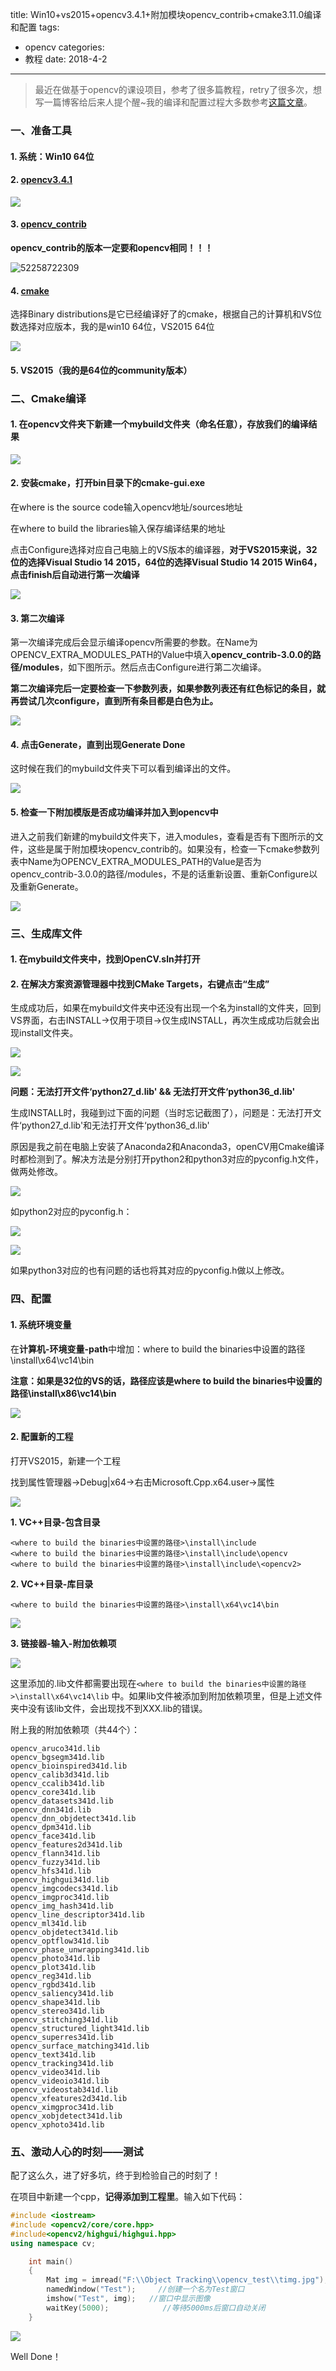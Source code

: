 title: Win10+vs2015+opencv3.4.1+附加模块opencv_contrib+cmake3.11.0编译和配置
tags: 
  - opencv
categories: 
  - 教程
date: 2018-4-2
---
> 最近在做基于opencv的课设项目，参考了很多篇教程，retry了很多次，想写一篇博客给后来人提个醒~我的编译和配置过程大多数参考[这篇文章](https://blog.csdn.net/chentravelling/article/details/59540828)。

<!--more-->

### 一、准备工具

#### 1. 系统：Win10 64位

#### 2. [opencv3.4.1](https://sourceforge.net/projects/opencvlibrary/files/opencv-win/)

![](https://ws1.sinaimg.cn/large/006lJSqNly1fpxg5lug5tj30sg0bxgm7.jpg)

#### 3. [opencv_contrib](https://github.com/opencv/opencv_contrib/releases)

**opencv_contrib的版本一定要和opencv相同！！！**

![52258722309](C:\Users\Melody\AppData\Local\Temp\1522587223095.png)

#### 4. [cmake](https://cmake.org/download/)

选择Binary distributions是它已经编译好了的cmake，根据自己的计算机和VS位数选择对应版本，我的是win10 64位，VS2015 64位

![](https://ws1.sinaimg.cn/large/006lJSqNly1fpxgfs0fckj30x60cr0u7.jpg)

#### 5. VS2015（我的是64位的community版本）

### 二、Cmake编译

#### 1. 在opencv文件夹下新建一个mybuild文件夹（命名任意），存放我们的编译结果 

![](https://ws1.sinaimg.cn/large/006lJSqNly1fpxgc741ugj30iu06hq38.jpg)

#### 2. 安装cmake，打开bin目录下的cmake-gui.exe

在where is the source code输入opencv地址/sources地址

在where to build the libraries输入保存编译结果的地址

点击Configure选择对应自己电脑上的VS版本的编译器，**对于VS2015来说，32位的选择Visual Studio 14 2015，64位的选择Visual Studio 14 2015 Win64，点击finish后自动进行第一次编译**

![](https://ws1.sinaimg.cn/large/006lJSqNly1fpxgiyneiqj30j10gsaab.jpg)

#### 3. 第二次编译

第一次编译完成后会显示编译opencv所需要的参数。在Name为OPENCV_EXTRA_MODULES_PATH的Value中填入**opencv_contrib-3.0.0的路径/modules**，如下图所示。然后点击Configure进行第二次编译。

**第二次编译完后一定要检查一下参数列表，如果参数列表还有红色标记的条目，就再尝试几次configure，直到所有条目都是白色为止。**

![](https://ws1.sinaimg.cn/large/006lJSqNly1fpxj3z92ixj30j00h074n.jpg)

#### 4. 点击Generate，直到出现Generate Done

这时候在我们的mybuild文件夹下可以看到编译出的文件。

![](https://ws1.sinaimg.cn/large/006lJSqNly1fpxje6ty0uj30iy0gugm8.jpg)

#### 5. 检查一下附加模版是否成功编译并加入到opencv中

进入之前我们新建的mybuild文件夹下，进入modules，查看是否有下图所示的文件，这些是属于附加模块opencv_contrib的。如果没有，检查一下cmake参数列表中Name为OPENCV_EXTRA_MODULES_PATH的Value是否为opencv_contrib-3.0.0的路径/modules，不是的话重新设置、重新Configure以及重新Generate。

![](https://ws1.sinaimg.cn/large/006lJSqNly1fpycdnbzkuj30p90i1762.jpg)

### 三、生成库文件

#### 1. 在mybuild文件夹中，找到OpenCV.sln并打开

#### 2. 在解决方案资源管理器中找到CMake Targets，右键点击“生成”

生成成功后，如果在mybuild文件夹中还没有出现一个名为install的文件夹，回到VS界面，右击INSTALL->仅用于项目->仅生成INSTALL，再次生成成功后就会出现install文件夹。

![](https://ws1.sinaimg.cn/large/006lJSqNly1fpyciri41lj309n07mq31.jpg)

![](https://ws1.sinaimg.cn/large/006lJSqNly1fpyct37ey9j30h70610t2.jpg)

**问题：无法打开文件‘python27_d.lib' && 无法打开文件‘python36_d.lib'**

生成INSTALL时，我碰到过下面的问题（当时忘记截图了），问题是：无法打开文件‘python27_d.lib'和无法打开文件‘python36_d.lib'

原因是我之前在电脑上安装了Anaconda2和Anaconda3，openCV用Cmake编译时都检测到了。解决方法是分别打开python2和python3对应的pyconfig.h文件，做两处修改。

![](https://ws1.sinaimg.cn/large/006lJSqNly1fpyen7aq0nj30er018dfo.jpg)

如python2对应的pyconfig.h：

![](https://ws1.sinaimg.cn/large/006lJSqNly1fpyerx9si5j30hs083abb.jpg)

![](https://ws1.sinaimg.cn/large/006lJSqNly1fpyer4fzhij306d01rt8l.jpg)

如果python3对应的也有问题的话也将其对应的pyconfig.h做以上修改。

### 四、配置

#### 1. 系统环境变量

在**计算机-环境变量-path**中增加：where to build the binaries中设置的路径\install\x64\vc14\bin

**注意：如果是32位的VS的话，路径应该是where to build the binaries中设置的路径\install\x86\vc14\bin**

![](https://ws1.sinaimg.cn/large/006lJSqNly1fpyex7i8nwj30en0fnwfd.jpg)

#### 2. 配置新的工程

打开VS2015，新建一个工程

找到属性管理器->Debug|x64->右击Microsoft.Cpp.x64.user->属性

![](https://ws1.sinaimg.cn/large/006lJSqNly1fpyezsk5pcj30e209q0t6.jpg)

**1. VC++目录-包含目录**

```
<where to build the binaries中设置的路径>\install\include
<where to build the binaries中设置的路径>\install\include\opencv
<where to build the binaries中设置的路径>\install\include\<opencv2>
```

**2. VC++目录-库目录**

```
<where to build the binaries中设置的路径>\install\x64\vc14\bin
```

![](https://ws1.sinaimg.cn/large/006lJSqNly1fpyf1xt3nqj30oh0ghgmr.jpg)

**3. 链接器-输入-附加依赖项**

![](https://ws1.sinaimg.cn/large/006lJSqNly1fpyfe0qpagj30oe0ghq3x.jpg)

这里添加的.lib文件都需要出现在`<where to build the binaries中设置的路径>\install\x64\vc14\lib` 中。如果lib文件被添加到附加依赖项里，但是上述文件夹中没有该lib文件，会出现找不到XXX.lib的错误。

附上我的附加依赖项（共44个）：

```
opencv_aruco341d.lib
opencv_bgsegm341d.lib
opencv_bioinspired341d.lib
opencv_calib3d341d.lib
opencv_ccalib341d.lib
opencv_core341d.lib
opencv_datasets341d.lib
opencv_dnn341d.lib
opencv_dnn_objdetect341d.lib
opencv_dpm341d.lib
opencv_face341d.lib
opencv_features2d341d.lib
opencv_flann341d.lib
opencv_fuzzy341d.lib
opencv_hfs341d.lib
opencv_highgui341d.lib
opencv_imgcodecs341d.lib
opencv_imgproc341d.lib
opencv_img_hash341d.lib
opencv_line_descriptor341d.lib
opencv_ml341d.lib
opencv_objdetect341d.lib
opencv_optflow341d.lib
opencv_phase_unwrapping341d.lib
opencv_photo341d.lib
opencv_plot341d.lib
opencv_reg341d.lib
opencv_rgbd341d.lib
opencv_saliency341d.lib
opencv_shape341d.lib
opencv_stereo341d.lib
opencv_stitching341d.lib
opencv_structured_light341d.lib
opencv_superres341d.lib
opencv_surface_matching341d.lib
opencv_text341d.lib
opencv_tracking341d.lib
opencv_video341d.lib
opencv_videoio341d.lib
opencv_videostab341d.lib
opencv_xfeatures2d341d.lib
opencv_ximgproc341d.lib
opencv_xobjdetect341d.lib
opencv_xphoto341d.lib
```

### 五、激动人心的时刻——测试

配了这么久，进了好多坑，终于到检验自己的时刻了！

在项目中新建一个cpp，**记得添加到工程里**。输入如下代码：

```C++
#include <iostream>  
#include <opencv2/core/core.hpp>  
#include<opencv2/highgui/highgui.hpp>  
using namespace cv;

	int main()
	{
		Mat img = imread("F:\\Object Tracking\\opencv_test\\timg.jpg");//读入一张图片
		namedWindow("Test");     //创建一个名为Test窗口
		imshow("Test", img);   //窗口中显示图像
		waitKey(5000);            //等待5000ms后窗口自动关闭
	}
```

![](https://ws1.sinaimg.cn/large/006lJSqNly1fpyfp73afrj311y0k7thn.jpg)

Well Done！